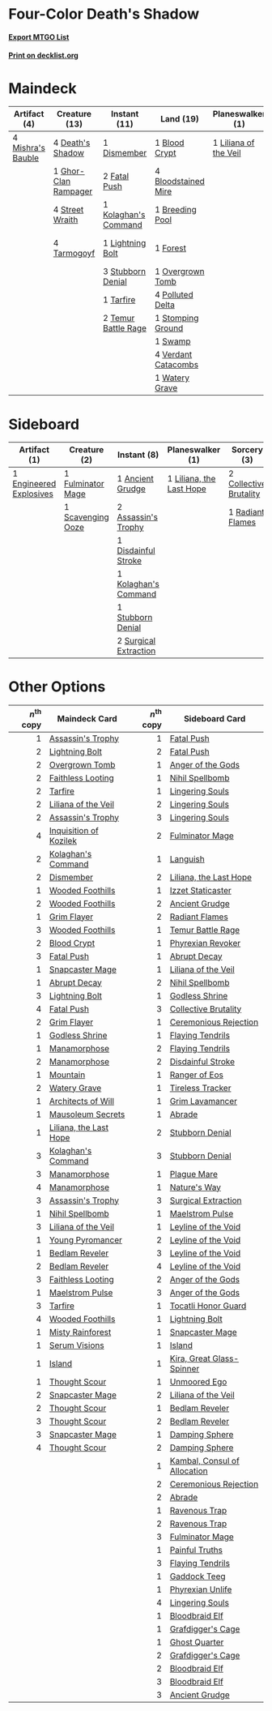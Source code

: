 # Four-Color Death's Shadow

#### [Export MTGO List](../collection/Four-Color%20Death's%20Shadow/Four-Color%20Death's%20Shadow.txt)
#### [Print on decklist.org](http://decklist.org/?deckmain=1%09Blood%20Crypt%0A4%09Bloodstained%20Mire%0A1%09Breeding%20Pool%0A4%09Death's%20Shadow%0A1%09Dismember%0A1%09Faithless%20Looting%0A2%09Fatal%20Push%0A1%09Forest%0A1%09Ghor-Clan%20Rampager%0A3%09Inquisition%20of%20Kozilek%0A1%09Kolaghan's%20Command%0A1%09Lightning%20Bolt%0A1%09Liliana%20of%20the%20Veil%0A4%09Mishra's%20Bauble%0A1%09Overgrown%20Tomb%0A4%09Polluted%20Delta%0A1%09Stomping%20Ground%0A4%09Street%20Wraith%0A3%09Stubborn%20Denial%0A1%09Swamp%0A1%09Tarfire%0A4%09Tarmogoyf%0A2%09Temur%20Battle%20Rage%0A4%09Thoughtseize%0A4%09Traverse%20the%20Ulvenwald%0A4%09Verdant%20Catacombs%0A1%09Watery%20Grave&deckside=1%09Ancient%20Grudge%0A2%09Assassin's%20Trophy%0A2%09Collective%20Brutality%0A1%09Disdainful%20Stroke%0A1%09Engineered%20Explosives%0A1%09Fulminator%20Mage%0A1%09Kolaghan's%20Command%0A1%09Liliana,%20the%20Last%20Hope%0A1%09Radiant%20Flames%0A1%09Scavenging%20Ooze%0A1%09Stubborn%20Denial%0A2%09Surgical%20Extraction)
# Maindeck

|                                        Artifact (4)                                        |                                         Creature (13)                                         |                                         Instant (11)                                          |                                          Land (19)                                           |                                        Planeswalker (1)                                        |                                           Sorcery (12)                                            |
|--------------------------------------------------------------------------------------------|-----------------------------------------------------------------------------------------------|-----------------------------------------------------------------------------------------------|----------------------------------------------------------------------------------------------|------------------------------------------------------------------------------------------------|---------------------------------------------------------------------------------------------------|
|4 [Mishra's Bauble](http://gatherer.wizards.com/Pages/Card/Details.aspx?multiverseid=438787)|4 [Death's Shadow](http://gatherer.wizards.com/Pages/Card/Details.aspx?multiverseid=425889)    |1 [Dismember](http://gatherer.wizards.com/Pages/Card/Details.aspx?multiverseid=397830)         |1 [Blood Crypt](http://gatherer.wizards.com/Pages/Card/Details.aspx?multiverseid=405093)      |1 [Liliana of the Veil](http://gatherer.wizards.com/Pages/Card/Details.aspx?multiverseid=425901)|1 [Faithless Looting](http://gatherer.wizards.com/Pages/Card/Details.aspx?multiverseid=413670)     |
|                                                                                            |1 [Ghor-Clan Rampager](http://gatherer.wizards.com/Pages/Card/Details.aspx?multiverseid=425990)|2 [Fatal Push](http://gatherer.wizards.com/Pages/Card/Details.aspx?multiverseid=423724)        |4 [Bloodstained Mire](http://gatherer.wizards.com/Pages/Card/Details.aspx?multiverseid=405094)|                                                                                                |3 [Inquisition of Kozilek](http://gatherer.wizards.com/Pages/Card/Details.aspx?multiverseid=425900)|
|                                                                                            |4 [Street Wraith](http://gatherer.wizards.com/Pages/Card/Details.aspx?multiverseid=370428)     |1 [Kolaghan's Command](http://gatherer.wizards.com/Pages/Card/Details.aspx?multiverseid=394613)|1 [Breeding Pool](http://gatherer.wizards.com/Pages/Card/Details.aspx?multiverseid=405095)    |                                                                                                |4 [Thoughtseize](http://gatherer.wizards.com/Pages/Card/Details.aspx?multiverseid=438676)          |
|                                                                                            |4 [Tarmogoyf](http://gatherer.wizards.com/Pages/Card/Details.aspx?multiverseid=370404)         |1 [Lightning Bolt](http://gatherer.wizards.com/Pages/Card/Details.aspx?multiverseid=234704)    |1 [Forest](http://gatherer.wizards.com/Pages/Card/Details.aspx?multiverseid=439605)           |                                                                                                |4 [Traverse the Ulvenwald](http://gatherer.wizards.com/Pages/Card/Details.aspx?multiverseid=409998)|
|                                                                                            |                                                                                               |3 [Stubborn Denial](http://gatherer.wizards.com/Pages/Card/Details.aspx?multiverseid=386673)   |1 [Overgrown Tomb](http://gatherer.wizards.com/Pages/Card/Details.aspx?multiverseid=405103)   |                                                                                                |                                                                                                   |
|                                                                                            |                                                                                               |1 [Tarfire](http://gatherer.wizards.com/Pages/Card/Details.aspx?multiverseid=157921)           |4 [Polluted Delta](http://gatherer.wizards.com/Pages/Card/Details.aspx?multiverseid=405104)   |                                                                                                |                                                                                                   |
|                                                                                            |                                                                                               |2 [Temur Battle Rage](http://gatherer.wizards.com/Pages/Card/Details.aspx?multiverseid=391940) |1 [Stomping Ground](http://gatherer.wizards.com/Pages/Card/Details.aspx?multiverseid=405110)  |                                                                                                |                                                                                                   |
|                                                                                            |                                                                                               |                                                                                               |1 [Swamp](http://gatherer.wizards.com/Pages/Card/Details.aspx?multiverseid=439603)            |                                                                                                |                                                                                                   |
|                                                                                            |                                                                                               |                                                                                               |4 [Verdant Catacombs](http://gatherer.wizards.com/Pages/Card/Details.aspx?multiverseid=426074)|                                                                                                |                                                                                                   |
|                                                                                            |                                                                                               |                                                                                               |1 [Watery Grave](http://gatherer.wizards.com/Pages/Card/Details.aspx?multiverseid=405114)     |                                                                                                |                                                                                                   |


# Sideboard

|                                           Artifact (1)                                           |                                        Creature (2)                                        |                                          Instant (8)                                           |                                         Planeswalker (1)                                          |                                           Sorcery (3)                                           |
|--------------------------------------------------------------------------------------------------|--------------------------------------------------------------------------------------------|------------------------------------------------------------------------------------------------|---------------------------------------------------------------------------------------------------|-------------------------------------------------------------------------------------------------|
|1 [Engineered Explosives](http://gatherer.wizards.com/Pages/Card/Details.aspx?multiverseid=370549)|1 [Fulminator Mage](http://gatherer.wizards.com/Pages/Card/Details.aspx?multiverseid=397686)|1 [Ancient Grudge](http://gatherer.wizards.com/Pages/Card/Details.aspx?multiverseid=425913)     |1 [Liliana, the Last Hope](http://gatherer.wizards.com/Pages/Card/Details.aspx?multiverseid=414388)|2 [Collective Brutality](http://gatherer.wizards.com/Pages/Card/Details.aspx?multiverseid=414380)|
|                                                                                                  |1 [Scavenging Ooze](http://gatherer.wizards.com/Pages/Card/Details.aspx?multiverseid=425959)|2 [Assassin's Trophy](http://gatherer.wizards.com/Pages/Card/Details.aspx?multiverseid=452902)  |                                                                                                   |1 [Radiant Flames](http://gatherer.wizards.com/Pages/Card/Details.aspx?multiverseid=402002)      |
|                                                                                                  |                                                                                            |1 [Disdainful Stroke](http://gatherer.wizards.com/Pages/Card/Details.aspx?multiverseid=446776)  |                                                                                                   |                                                                                                 |
|                                                                                                  |                                                                                            |1 [Kolaghan's Command](http://gatherer.wizards.com/Pages/Card/Details.aspx?multiverseid=394613) |                                                                                                   |                                                                                                 |
|                                                                                                  |                                                                                            |1 [Stubborn Denial](http://gatherer.wizards.com/Pages/Card/Details.aspx?multiverseid=386673)    |                                                                                                   |                                                                                                 |
|                                                                                                  |                                                                                            |2 [Surgical Extraction](http://gatherer.wizards.com/Pages/Card/Details.aspx?multiverseid=397706)|                                                                                                   |                                                                                                 |


# Other Options

|*n*<sup>th</sup> copy|                                          Maindeck Card                                          |*n*<sup>th</sup> copy|                                            Sideboard Card                                             |
|--------------------:|-------------------------------------------------------------------------------------------------|--------------------:|-------------------------------------------------------------------------------------------------------|
|                    1|[Assassin's Trophy](http://gatherer.wizards.com/Pages/Card/Details.aspx?multiverseid=452902)     |                    1|[Fatal Push](http://gatherer.wizards.com/Pages/Card/Details.aspx?multiverseid=423724)                  |
|                    2|[Lightning Bolt](http://gatherer.wizards.com/Pages/Card/Details.aspx?multiverseid=234704)        |                    2|[Fatal Push](http://gatherer.wizards.com/Pages/Card/Details.aspx?multiverseid=423724)                  |
|                    2|[Overgrown Tomb](http://gatherer.wizards.com/Pages/Card/Details.aspx?multiverseid=405103)        |                    1|[Anger of the Gods](http://gatherer.wizards.com/Pages/Card/Details.aspx?multiverseid=438682)           |
|                    2|[Faithless Looting](http://gatherer.wizards.com/Pages/Card/Details.aspx?multiverseid=413670)     |                    1|[Nihil Spellbomb](http://gatherer.wizards.com/Pages/Card/Details.aspx?multiverseid=442215)             |
|                    2|[Tarfire](http://gatherer.wizards.com/Pages/Card/Details.aspx?multiverseid=157921)               |                    1|[Lingering Souls](http://gatherer.wizards.com/Pages/Card/Details.aspx?multiverseid=425837)             |
|                    2|[Liliana of the Veil](http://gatherer.wizards.com/Pages/Card/Details.aspx?multiverseid=425901)   |                    2|[Lingering Souls](http://gatherer.wizards.com/Pages/Card/Details.aspx?multiverseid=425837)             |
|                    2|[Assassin's Trophy](http://gatherer.wizards.com/Pages/Card/Details.aspx?multiverseid=452902)     |                    3|[Lingering Souls](http://gatherer.wizards.com/Pages/Card/Details.aspx?multiverseid=425837)             |
|                    4|[Inquisition of Kozilek](http://gatherer.wizards.com/Pages/Card/Details.aspx?multiverseid=425900)|                    2|[Fulminator Mage](http://gatherer.wizards.com/Pages/Card/Details.aspx?multiverseid=397686)             |
|                    2|[Kolaghan's Command](http://gatherer.wizards.com/Pages/Card/Details.aspx?multiverseid=394613)    |                    1|[Languish](http://gatherer.wizards.com/Pages/Card/Details.aspx?multiverseid=446803)                    |
|                    2|[Dismember](http://gatherer.wizards.com/Pages/Card/Details.aspx?multiverseid=397830)             |                    2|[Liliana, the Last Hope](http://gatherer.wizards.com/Pages/Card/Details.aspx?multiverseid=414388)      |
|                    1|[Wooded Foothills](http://gatherer.wizards.com/Pages/Card/Details.aspx?multiverseid=405116)      |                    1|[Izzet Staticaster](http://gatherer.wizards.com/Pages/Card/Details.aspx?multiverseid=253638)           |
|                    2|[Wooded Foothills](http://gatherer.wizards.com/Pages/Card/Details.aspx?multiverseid=405116)      |                    2|[Ancient Grudge](http://gatherer.wizards.com/Pages/Card/Details.aspx?multiverseid=425913)              |
|                    1|[Grim Flayer](http://gatherer.wizards.com/Pages/Card/Details.aspx?multiverseid=414489)           |                    2|[Radiant Flames](http://gatherer.wizards.com/Pages/Card/Details.aspx?multiverseid=402002)              |
|                    3|[Wooded Foothills](http://gatherer.wizards.com/Pages/Card/Details.aspx?multiverseid=405116)      |                    1|[Temur Battle Rage](http://gatherer.wizards.com/Pages/Card/Details.aspx?multiverseid=391940)           |
|                    2|[Blood Crypt](http://gatherer.wizards.com/Pages/Card/Details.aspx?multiverseid=405093)           |                    1|[Phyrexian Revoker](http://gatherer.wizards.com/Pages/Card/Details.aspx?multiverseid=220589)           |
|                    3|[Fatal Push](http://gatherer.wizards.com/Pages/Card/Details.aspx?multiverseid=423724)            |                    1|[Abrupt Decay](http://gatherer.wizards.com/Pages/Card/Details.aspx?multiverseid=425971)                |
|                    1|[Snapcaster Mage](http://gatherer.wizards.com/Pages/Card/Details.aspx?multiverseid=425875)       |                    1|[Liliana of the Veil](http://gatherer.wizards.com/Pages/Card/Details.aspx?multiverseid=425901)         |
|                    1|[Abrupt Decay](http://gatherer.wizards.com/Pages/Card/Details.aspx?multiverseid=425971)          |                    2|[Nihil Spellbomb](http://gatherer.wizards.com/Pages/Card/Details.aspx?multiverseid=442215)             |
|                    3|[Lightning Bolt](http://gatherer.wizards.com/Pages/Card/Details.aspx?multiverseid=234704)        |                    1|[Godless Shrine](http://gatherer.wizards.com/Pages/Card/Details.aspx?multiverseid=405099)              |
|                    4|[Fatal Push](http://gatherer.wizards.com/Pages/Card/Details.aspx?multiverseid=423724)            |                    3|[Collective Brutality](http://gatherer.wizards.com/Pages/Card/Details.aspx?multiverseid=414380)        |
|                    2|[Grim Flayer](http://gatherer.wizards.com/Pages/Card/Details.aspx?multiverseid=414489)           |                    1|[Ceremonious Rejection](http://gatherer.wizards.com/Pages/Card/Details.aspx?multiverseid=417613)       |
|                    1|[Godless Shrine](http://gatherer.wizards.com/Pages/Card/Details.aspx?multiverseid=405099)        |                    1|[Flaying Tendrils](http://gatherer.wizards.com/Pages/Card/Details.aspx?multiverseid=407580)            |
|                    1|[Manamorphose](http://gatherer.wizards.com/Pages/Card/Details.aspx?multiverseid=370568)          |                    2|[Flaying Tendrils](http://gatherer.wizards.com/Pages/Card/Details.aspx?multiverseid=407580)            |
|                    2|[Manamorphose](http://gatherer.wizards.com/Pages/Card/Details.aspx?multiverseid=370568)          |                    2|[Disdainful Stroke](http://gatherer.wizards.com/Pages/Card/Details.aspx?multiverseid=446776)           |
|                    1|[Mountain](http://gatherer.wizards.com/Pages/Card/Details.aspx?multiverseid=439604)              |                    1|[Ranger of Eos](http://gatherer.wizards.com/Pages/Card/Details.aspx?multiverseid=425844)               |
|                    2|[Watery Grave](http://gatherer.wizards.com/Pages/Card/Details.aspx?multiverseid=405114)          |                    1|[Tireless Tracker](http://gatherer.wizards.com/Pages/Card/Details.aspx?multiverseid=409997)            |
|                    1|[Architects of Will](http://gatherer.wizards.com/Pages/Card/Details.aspx?multiverseid=220517)    |                    1|[Grim Lavamancer](http://gatherer.wizards.com/Pages/Card/Details.aspx?multiverseid=234706)             |
|                    1|[Mausoleum Secrets](http://gatherer.wizards.com/Pages/Card/Details.aspx?multiverseid=452825)     |                    1|[Abrade](http://gatherer.wizards.com/Pages/Card/Details.aspx?multiverseid=430772)                      |
|                    1|[Liliana, the Last Hope](http://gatherer.wizards.com/Pages/Card/Details.aspx?multiverseid=414388)|                    2|[Stubborn Denial](http://gatherer.wizards.com/Pages/Card/Details.aspx?multiverseid=386673)             |
|                    3|[Kolaghan's Command](http://gatherer.wizards.com/Pages/Card/Details.aspx?multiverseid=394613)    |                    3|[Stubborn Denial](http://gatherer.wizards.com/Pages/Card/Details.aspx?multiverseid=386673)             |
|                    3|[Manamorphose](http://gatherer.wizards.com/Pages/Card/Details.aspx?multiverseid=370568)          |                    1|[Plague Mare](http://gatherer.wizards.com/Pages/Card/Details.aspx?multiverseid=447250)                 |
|                    4|[Manamorphose](http://gatherer.wizards.com/Pages/Card/Details.aspx?multiverseid=370568)          |                    1|[Nature's Way](http://gatherer.wizards.com/Pages/Card/Details.aspx?multiverseid=442756)                |
|                    3|[Assassin's Trophy](http://gatherer.wizards.com/Pages/Card/Details.aspx?multiverseid=452902)     |                    3|[Surgical Extraction](http://gatherer.wizards.com/Pages/Card/Details.aspx?multiverseid=397706)         |
|                    1|[Nihil Spellbomb](http://gatherer.wizards.com/Pages/Card/Details.aspx?multiverseid=442215)       |                    1|[Maelstrom Pulse](http://gatherer.wizards.com/Pages/Card/Details.aspx?multiverseid=370521)             |
|                    3|[Liliana of the Veil](http://gatherer.wizards.com/Pages/Card/Details.aspx?multiverseid=425901)   |                    1|[Leyline of the Void](http://gatherer.wizards.com/Pages/Card/Details.aspx?multiverseid=205013)         |
|                    1|[Young Pyromancer](http://gatherer.wizards.com/Pages/Card/Details.aspx?multiverseid=413697)      |                    2|[Leyline of the Void](http://gatherer.wizards.com/Pages/Card/Details.aspx?multiverseid=205013)         |
|                    1|[Bedlam Reveler](http://gatherer.wizards.com/Pages/Card/Details.aspx?multiverseid=414415)        |                    3|[Leyline of the Void](http://gatherer.wizards.com/Pages/Card/Details.aspx?multiverseid=205013)         |
|                    2|[Bedlam Reveler](http://gatherer.wizards.com/Pages/Card/Details.aspx?multiverseid=414415)        |                    4|[Leyline of the Void](http://gatherer.wizards.com/Pages/Card/Details.aspx?multiverseid=205013)         |
|                    3|[Faithless Looting](http://gatherer.wizards.com/Pages/Card/Details.aspx?multiverseid=413670)     |                    2|[Anger of the Gods](http://gatherer.wizards.com/Pages/Card/Details.aspx?multiverseid=438682)           |
|                    1|[Maelstrom Pulse](http://gatherer.wizards.com/Pages/Card/Details.aspx?multiverseid=370521)       |                    3|[Anger of the Gods](http://gatherer.wizards.com/Pages/Card/Details.aspx?multiverseid=438682)           |
|                    3|[Tarfire](http://gatherer.wizards.com/Pages/Card/Details.aspx?multiverseid=157921)               |                    1|[Tocatli Honor Guard](http://gatherer.wizards.com/Pages/Card/Details.aspx?multiverseid=435194)         |
|                    4|[Wooded Foothills](http://gatherer.wizards.com/Pages/Card/Details.aspx?multiverseid=405116)      |                    1|[Lightning Bolt](http://gatherer.wizards.com/Pages/Card/Details.aspx?multiverseid=234704)              |
|                    1|[Misty Rainforest](http://gatherer.wizards.com/Pages/Card/Details.aspx?multiverseid=426065)      |                    1|[Snapcaster Mage](http://gatherer.wizards.com/Pages/Card/Details.aspx?multiverseid=425875)             |
|                    1|[Serum Visions](http://gatherer.wizards.com/Pages/Card/Details.aspx?multiverseid=425874)         |                    1|[Island](http://gatherer.wizards.com/Pages/Card/Details.aspx?multiverseid=439602)                      |
|                    1|[Island](http://gatherer.wizards.com/Pages/Card/Details.aspx?multiverseid=439602)                |                    1|[Kira, Great Glass-Spinner](http://gatherer.wizards.com/Pages/Card/Details.aspx?multiverseid=370349)   |
|                    1|[Thought Scour](http://gatherer.wizards.com/Pages/Card/Details.aspx?multiverseid=438642)         |                    1|[Unmoored Ego](http://gatherer.wizards.com/Pages/Card/Details.aspx?multiverseid=452962)                |
|                    2|[Snapcaster Mage](http://gatherer.wizards.com/Pages/Card/Details.aspx?multiverseid=425875)       |                    2|[Liliana of the Veil](http://gatherer.wizards.com/Pages/Card/Details.aspx?multiverseid=425901)         |
|                    2|[Thought Scour](http://gatherer.wizards.com/Pages/Card/Details.aspx?multiverseid=438642)         |                    1|[Bedlam Reveler](http://gatherer.wizards.com/Pages/Card/Details.aspx?multiverseid=414415)              |
|                    3|[Thought Scour](http://gatherer.wizards.com/Pages/Card/Details.aspx?multiverseid=438642)         |                    2|[Bedlam Reveler](http://gatherer.wizards.com/Pages/Card/Details.aspx?multiverseid=414415)              |
|                    3|[Snapcaster Mage](http://gatherer.wizards.com/Pages/Card/Details.aspx?multiverseid=425875)       |                    1|[Damping Sphere](http://gatherer.wizards.com/Pages/Card/Details.aspx?multiverseid=443101)              |
|                    4|[Thought Scour](http://gatherer.wizards.com/Pages/Card/Details.aspx?multiverseid=438642)         |                    2|[Damping Sphere](http://gatherer.wizards.com/Pages/Card/Details.aspx?multiverseid=443101)              |
|                     |                                                                                                 |                    1|[Kambal, Consul of Allocation](http://gatherer.wizards.com/Pages/Card/Details.aspx?multiverseid=417756)|
|                     |                                                                                                 |                    2|[Ceremonious Rejection](http://gatherer.wizards.com/Pages/Card/Details.aspx?multiverseid=417613)       |
|                     |                                                                                                 |                    2|[Abrade](http://gatherer.wizards.com/Pages/Card/Details.aspx?multiverseid=430772)                      |
|                     |                                                                                                 |                    1|[Ravenous Trap](http://gatherer.wizards.com/Pages/Card/Details.aspx?multiverseid=197537)               |
|                     |                                                                                                 |                    2|[Ravenous Trap](http://gatherer.wizards.com/Pages/Card/Details.aspx?multiverseid=197537)               |
|                     |                                                                                                 |                    3|[Fulminator Mage](http://gatherer.wizards.com/Pages/Card/Details.aspx?multiverseid=397686)             |
|                     |                                                                                                 |                    1|[Painful Truths](http://gatherer.wizards.com/Pages/Card/Details.aspx?multiverseid=433050)              |
|                     |                                                                                                 |                    3|[Flaying Tendrils](http://gatherer.wizards.com/Pages/Card/Details.aspx?multiverseid=407580)            |
|                     |                                                                                                 |                    1|[Gaddock Teeg](http://gatherer.wizards.com/Pages/Card/Details.aspx?multiverseid=140188)                |
|                     |                                                                                                 |                    1|[Phyrexian Unlife](http://gatherer.wizards.com/Pages/Card/Details.aspx?multiverseid=218058)            |
|                     |                                                                                                 |                    4|[Lingering Souls](http://gatherer.wizards.com/Pages/Card/Details.aspx?multiverseid=425837)             |
|                     |                                                                                                 |                    1|[Bloodbraid Elf](http://gatherer.wizards.com/Pages/Card/Details.aspx?multiverseid=423509)              |
|                     |                                                                                                 |                    1|[Grafdigger's Cage](http://gatherer.wizards.com/Pages/Card/Details.aspx?multiverseid=426046)           |
|                     |                                                                                                 |                    1|[Ghost Quarter](http://gatherer.wizards.com/Pages/Card/Details.aspx?multiverseid=430470)               |
|                     |                                                                                                 |                    2|[Grafdigger's Cage](http://gatherer.wizards.com/Pages/Card/Details.aspx?multiverseid=426046)           |
|                     |                                                                                                 |                    2|[Bloodbraid Elf](http://gatherer.wizards.com/Pages/Card/Details.aspx?multiverseid=423509)              |
|                     |                                                                                                 |                    3|[Bloodbraid Elf](http://gatherer.wizards.com/Pages/Card/Details.aspx?multiverseid=423509)              |
|                     |                                                                                                 |                    3|[Ancient Grudge](http://gatherer.wizards.com/Pages/Card/Details.aspx?multiverseid=425913)              |

